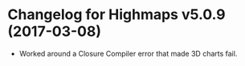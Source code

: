 # Changelog for Highmaps v5.0.9 (2017-03-08)
        
- Worked around a Closure Compiler error that made 3D charts fail.